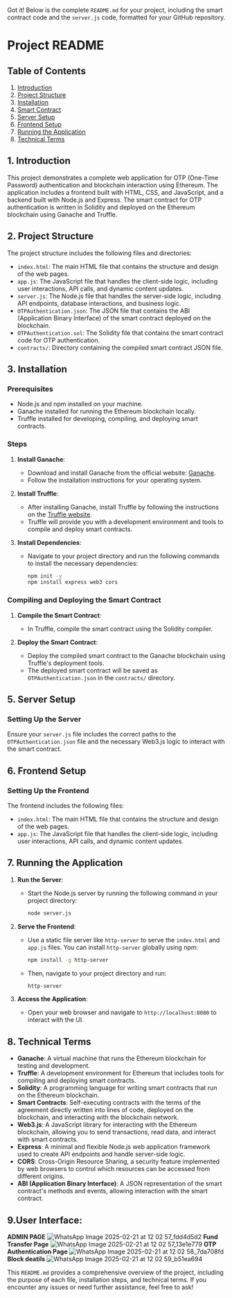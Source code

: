 Got it! Below is the complete `README.md` for your project, including the smart contract code and the `server.js` code, formatted for your GitHub repository.

# Project README

## Table of Contents

1. [Introduction](#introduction)
2. [Project Structure](#project-structure)
3. [Installation](#installation)
4. [Smart Contract](#smart-contract)
5. [Server Setup](#server-setup)
6. [Frontend Setup](#frontend-setup)
7. [Running the Application](#running-the-application)
8. [Technical Terms](#technical-terms)

## 1. Introduction

This project demonstrates a complete web application for OTP (One-Time Password) authentication and blockchain interaction using Ethereum. The application includes a frontend built with HTML, CSS, and JavaScript, and a backend built with Node.js and Express. The smart contract for OTP authentication is written in Solidity and deployed on the Ethereum blockchain using Ganache and Truffle.

## 2. Project Structure

The project structure includes the following files and directories:

- `index.html`: The main HTML file that contains the structure and design of the web pages.
- `app.js`: The JavaScript file that handles the client-side logic, including user interactions, API calls, and dynamic content updates.
- `server.js`: The Node.js file that handles the server-side logic, including API endpoints, database interactions, and business logic.
- `OTPAuthentication.json`: The JSON file that contains the ABI (Application Binary Interface) of the smart contract deployed on the blockchain.
- `OTPAuthentication.sol`: The Solidity file that contains the smart contract code for OTP authentication.
- `contracts/`: Directory containing the compiled smart contract JSON file.

## 3. Installation

### Prerequisites

- Node.js and npm installed on your machine.
- Ganache installed for running the Ethereum blockchain locally.
- Truffle installed for developing, compiling, and deploying smart contracts.

### Steps

1. **Install Ganache**:
   - Download and install Ganache from the official website: [Ganache](https://www.trufflesuite.com/ganache).
   - Follow the installation instructions for your operating system.

2. **Install Truffle**:
   - After installing Ganache, install Truffle by following the instructions on the [Truffle website](https://www.trufflesuite.com/).
   - Truffle will provide you with a development environment and tools to compile and deploy smart contracts.

3. **Install Dependencies**:
   - Navigate to your project directory and run the following commands to install the necessary dependencies:
     ```sh
     npm init -y
     npm install express web3 cors
     ```
### Compiling and Deploying the Smart Contract

1. **Compile the Smart Contract**:
   - In Truffle, compile the smart contract using the Solidity compiler.

2. **Deploy the Smart Contract**:
   - Deploy the compiled smart contract to the Ganache blockchain using Truffle's deployment tools.
   - The deployed smart contract will be saved as `OTPAuthentication.json` in the `contracts/` directory.

## 5. Server Setup

### Setting Up the Server

Ensure your `server.js` file includes the correct paths to the `OTPAuthentication.json` file and the necessary Web3.js logic to interact with the smart contract.
## 6. Frontend Setup

### Setting Up the Frontend

The frontend includes the following files:

- `index.html`: The main HTML file that contains the structure and design of the web pages.
- `app.js`: The JavaScript file that handles the client-side logic, including user interactions, API calls, and dynamic content updates.


## 7. Running the Application

1. **Run the Server**:
   - Start the Node.js server by running the following command in your project directory:
     ```sh
     node server.js
     ```

2. **Serve the Frontend**:
   - Use a static file server like `http-server` to serve the `index.html` and `app.js` files. You can install `http-server` globally using npm:
     ```sh
     npm install -g http-server
     ```
   - Then, navigate to your project directory and run:
     ```sh
     http-server
     ```

3. **Access the Application**:
   - Open your web browser and navigate to `http://localhost:8080` to interact with the UI.

## 8. Technical Terms

- **Ganache**: A virtual machine that runs the Ethereum blockchain for testing and development.
- **Truffle**: A development environment for Ethereum that includes tools for compiling and deploying smart contracts.
- **Solidity**: A programming language for writing smart contracts that run on the Ethereum blockchain.
- **Smart Contracts**: Self-executing contracts with the terms of the agreement directly written into lines of code, deployed on the blockchain, and interacting with the blockchain network.
- **Web3.js**: A JavaScript library for interacting with the Ethereum blockchain, allowing you to send transactions, read data, and interact with smart contracts.
- **Express**: A minimal and flexible Node.js web application framework used to create API endpoints and handle server-side logic.
- **CORS**: Cross-Origin Resource Sharing, a security feature implemented by web browsers to control which resources can be accessed from different origins.
- **ABI (Application Binary Interface)**: A JSON representation of the smart contract's methods and events, allowing interaction with the smart contract.
## 9.User Interface:
**ADMIN PAGE**
![WhatsApp Image 2025-02-21 at 12 02 57_fdd4d5d2](https://github.com/user-attachments/assets/0ec926b2-833d-4c5f-8558-014d14da0bb7)
**Fund Transfer Page**
![WhatsApp Image 2025-02-21 at 12 02 57_13e1e779](https://github.com/user-attachments/assets/5e9680ce-d900-4b4c-b10c-48e902441498)
**OTP Authentication Page**
![WhatsApp Image 2025-02-21 at 12 02 58_7da708fd](https://github.com/user-attachments/assets/bff7d3e5-c87c-4593-8262-6ba74d871738)
**Block deatils**
![WhatsApp Image 2025-02-21 at 12 02 59_b51ea694](https://github.com/user-attachments/assets/2f65f696-d085-4216-88b4-780b0368c289)

This `README.md` provides a comprehensive overview of the project, including the purpose of each file, installation steps, and technical terms. If you encounter any issues or need further assistance, feel free to ask!
